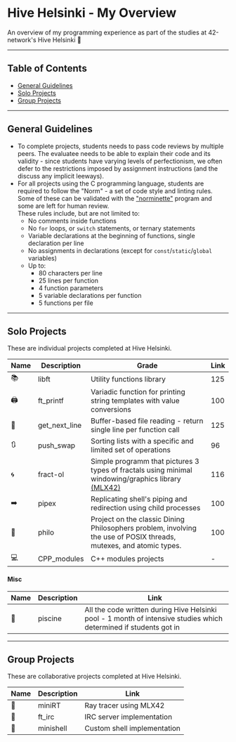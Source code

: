 # Hive Helsinki - My Overview

An overview of my programming experience as part of the studies at 42-network's Hive Helsinki 🐝

---

## Table of Contents

- [General Guidelines](#general-guidelines)
- [Solo Projects](#solo-projects)
- [Group Projects](#group-projects)

---

## General Guidelines

- To complete projects, students needs to pass code reviews by multiple peers. The evaluatee needs to be able to explain their code and its validity - since students have varying levels of perfectionism, we often defer to the restrictions imposed by assignment instructions (and the discuss any implicit leeways).
- For all projects using the C programming language, students are required to follow the "Norm" - a set of code style and linting rules. Some of these can be validated with the ["norminette"](https://github.com/42school/norminette) program and some are left for human review.  
  These rules include, but are not limited to:
  - No comments inside functions
  - No `for` loops, or `switch` statements, or ternary statements
  - Variable declarations at the beginning of functions, single declaration per line
  - No assignments in declarations (except for `const`/`static`/`global` variables)
  - Up to:
    - 80 characters per line
    - 25 lines per function
    - 4 function parameters
    - 5 variable declarations per function
    - 5 functions per file

---

## Solo Projects

These are individual projects completed at Hive Helsinki.

| Name | Description | Grade | Link |
|------|-------------|-------|------|
| 📚 | libft | Utility functions library | 125 | [View Project](./libft/docs/README.md) |
| 🖨️ | ft_printf | Variadic function for printing string templates with value conversions | 100 | [View Project](./ft_printf/docs/README.md) |
| 📏 | get_next_line | Buffer-based file reading - return single line per function call | 125 | [View Project](./get_next_line/README.md) |
| 🔃 | push_swap | Sorting lists with a specific and limited set of operations | 96 | [View Project](./push_swap/docs/README.md) |
| 🌀 | fract-ol | Simple programm that pictures 3 types of fractals using minimal windowing/graphics library [(MLX42)](https://github.com/codam-coding-college/MLX42) | 116 | [View Project](./fract-ol/README.md) |
| ➡️ | pipex | Replicating shell's piping and redirection using child processes | 100 | [View Project](./pipex/README.md) |
| 🧠 | philo | Project on the classic Dining Philosophers problem, involving the use of POSIX threads, mutexes, and atomic types. | 100 | [View Project](./philo/docs/README.md) |
| 💻 | CPP_modules | C++ modules projects | - | [View Project](./CPP_modules/) |

#### Misc

| Name | Description | Link |
|------|-------------|------|
| 👶 | piscine | All the code written during Hive Helsinki pool - 1 month of intensive studies which determined if students got in | [View Project](https://github.com/oliynykmax/Piscine42/blob/main/README.md) |

---

## Group Projects

These are collaborative projects completed at Hive Helsinki.

| Name | Description | Link |
|------|-------------|------|
| 🌟 | miniRT | Ray tracer using MLX42 | [View Project](https://github.com/oliynykmax/Mini-Ray-Tracer/blob/main/README.md) |
| 💬 | ft_irc | IRC server implementation | [View Project](https://github.com/oliynykmax/irc_hive/blob/main/README.md) |
| 🐚 | minishell | Custom shell implementation | [View Project](https://github.com/oliynykmax/minishell/blob/main/README.md) |